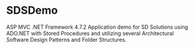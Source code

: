 # SDSDemo

ASP MVC .NET Framework 4.7.2 Application demo for SD Solutions using ADO.NET with Stored Procedures and utilizing several Architectural Software Design Patterns and Folder Structures.
